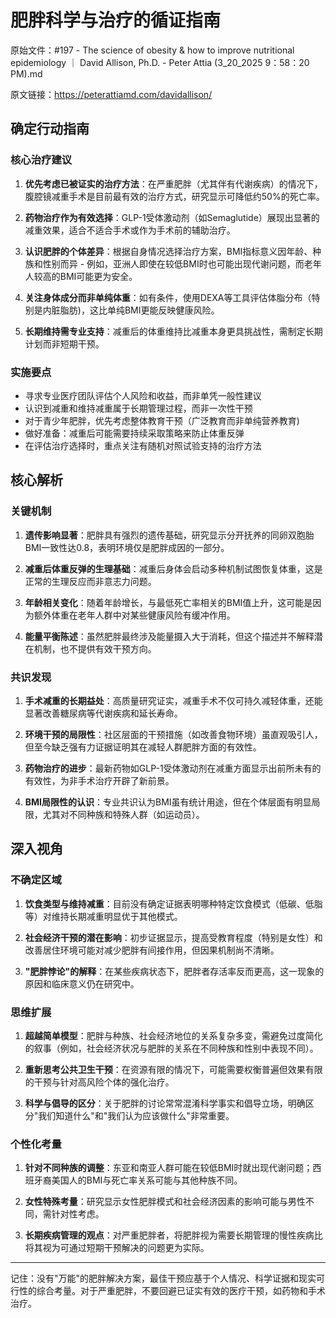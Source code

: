 # 肥胖科学与治疗的循证指南

原始文件：#197 - The science of obesity & how to improve nutritional epidemiology ｜ David Allison, Ph.D. - Peter Attia (3_20_2025 9：58：20 PM).md

原文链接：https://peterattiamd.com/davidallison/

<YouTube videoId="49-CvqNQ7qU" />

## 确定行动指南

### 核心治疗建议
1. **优先考虑已被证实的治疗方法**：在严重肥胖（尤其伴有代谢疾病）的情况下，腹腔镜减重手术是目前最有效的治疗方式，研究显示可降低约50%的死亡率。
   
2. **药物治疗作为有效选择**：GLP-1受体激动剂（如Semaglutide）展现出显著的减重效果，适合不适合手术或作为手术前的辅助治疗。

3. **认识肥胖的个体差异**：根据自身情况选择治疗方案，BMI指标意义因年龄、种族和性别而异 - 例如，亚洲人即使在较低BMI时也可能出现代谢问题，而老年人较高的BMI可能更为安全。

4. **关注身体成分而非单纯体重**：如有条件，使用DEXA等工具评估体脂分布（特别是内脏脂肪)，这比单纯BMI更能反映健康风险。

5. **长期维持需专业支持**：减重后的体重维持比减重本身更具挑战性，需制定长期计划而非短期干预。

### 实施要点
* 寻求专业医疗团队评估个人风险和收益，而非单凭一般性建议
* 认识到减重和维持减重属于长期管理过程，而非一次性干预
* 对于青少年肥胖，优先考虑整体教育干预（广泛教育而非单纯营养教育)
* 做好准备：减重后可能需要持续采取策略来防止体重反弹
* 在评估治疗选择时，重点关注有随机对照试验支持的治疗方法

## 核心解析

### 关键机制
1. **遗传影响显著**：肥胖具有强烈的遗传基础，研究显示分开抚养的同卵双胞胎BMI一致性达0.8，表明环境仅是肥胖成因的一部分。

2. **减重后体重反弹的生理基础**：减重后身体会启动多种机制试图恢复体重，这是正常的生理反应而非意志力问题。

3. **年龄相关变化**：随着年龄增长，与最低死亡率相关的BMI值上升，这可能是因为额外体重在老年人群中对某些健康风险有缓冲作用。

4. **能量平衡陈述**：虽然肥胖最终涉及能量摄入大于消耗，但这个描述并不解释潜在机制，也不提供有效干预方向。

### 共识发现
1. **手术减重的长期益处**：高质量研究证实，减重手术不仅可持久减轻体重，还能显著改善糖尿病等代谢疾病和延长寿命。

2. **环境干预的局限性**：社区层面的干预措施（如改善食物环境）虽直观吸引人，但至今缺乏强有力证据证明其在减轻人群肥胖方面的有效性。

3. **药物治疗的进步**：最新药物如GLP-1受体激动剂在减重方面显示出前所未有的有效性，为非手术治疗开辟了新前景。

4. **BMI局限性的认识**：专业共识认为BMI虽有统计用途，但在个体层面有明显局限，尤其对不同种族和特殊人群（如运动员）。

## 深入视角

### 不确定区域
1. **饮食类型与维持减重**：目前没有确定证据表明哪种特定饮食模式（低碳、低脂等）对维持长期减重明显优于其他模式。

2. **社会经济干预的潜在影响**：初步证据显示，提高受教育程度（特别是女性）和改善居住环境可能对减少肥胖有间接作用，但因果机制尚不清晰。

3. **"肥胖悖论"的解释**：在某些疾病状态下，肥胖者存活率反而更高，这一现象的原因和临床意义仍在研究中。

### 思维扩展
1. **超越简单模型**：肥胖与种族、社会经济地位的关系复杂多变，需避免过度简化的叙事（例如，社会经济状况与肥胖的关系在不同种族和性别中表现不同）。

2. **重新思考公共卫生干预**：在资源有限的情况下，可能需要权衡普遍但效果有限的干预与针对高风险个体的强化治疗。

3. **科学与倡导的区分**：关于肥胖的讨论常常混淆科学事实和倡导立场，明确区分"我们知道什么"和"我们认为应该做什么"非常重要。

### 个性化考量
1. **针对不同种族的调整**：东亚和南亚人群可能在较低BMI时就出现代谢问题；西班牙裔美国人的BMI与死亡率关系可能与其他种族不同。

2. **女性特殊考量**：研究显示女性肥胖模式和社会经济因素的影响可能与男性不同，需针对性考虑。

3. **长期疾病管理的观点**：对严重肥胖者，将肥胖视为需要长期管理的慢性疾病比将其视为可通过短期干预解决的问题更为实际。

---

记住：没有"万能"的肥胖解决方案，最佳干预应基于个人情况、科学证据和现实可行性的综合考量。对于严重肥胖，不要回避已证实有效的医疗干预，如药物和手术治疗。
